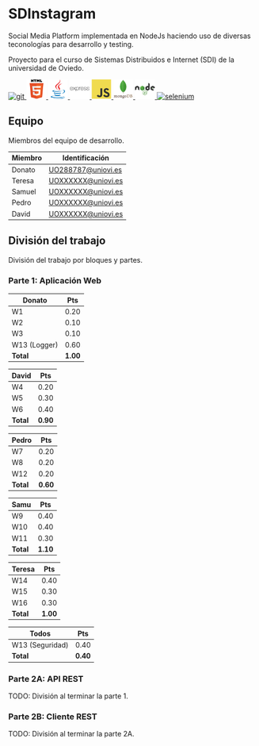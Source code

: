 # SDInstagram

Social Media Platform implementada en NodeJs haciendo uso de diversas teconologías para desarrollo y testing.

Proyecto para el curso de Sistemas Distribuidos e Internet (SDI) de la universidad de Oviedo.

<p align="left">
  <a href="https://git-scm.com/" target="_blank" rel="noreferrer">
    <img src="https://www.vectorlogo.zone/logos/git-scm/git-scm-icon.svg" alt="git" width="40" height="40" />
  </a>
  <a href="https://www.w3.org/html/" target="_blank" rel="noreferrer">
    <img src="https://raw.githubusercontent.com/devicons/devicon/master/icons/html5/html5-original-wordmark.svg" alt="html5" width="40" height="40" />
  </a>
  <a href="https://www.java.com" target="_blank" rel="noreferrer">
    <img src="https://raw.githubusercontent.com/devicons/devicon/master/icons/java/java-original.svg" alt="java" width="40" height="40" />
  </a>
  <a href="https://expressjs.com" target="_blank" rel="noreferrer">
    <img src="https://raw.githubusercontent.com/devicons/devicon/master/icons/express/express-original-wordmark.svg" alt="express" width="40" height="40" />
  </a>
  <a href="https://developer.mozilla.org/en-US/docs/Web/JavaScript" target="_blank" rel="noreferrer">
    <img src="https://raw.githubusercontent.com/devicons/devicon/master/icons/javascript/javascript-original.svg" alt="javascript" width="40" height="40" />
  </a>
  <a href="https://www.mongodb.com/" target="_blank" rel="noreferrer">
    <img src="https://raw.githubusercontent.com/devicons/devicon/master/icons/mongodb/mongodb-original-wordmark.svg" alt="mongodb" width="40" height="40" />
  </a>
  <a href="https://nodejs.org" target="_blank" rel="noreferrer">
    <img src="https://raw.githubusercontent.com/devicons/devicon/master/icons/nodejs/nodejs-original-wordmark.svg" alt="nodejs" width="40" height="40" />
  </a>
  <a href="https://www.selenium.dev" target="_blank" rel="noreferrer">
    <img src="https://raw.githubusercontent.com/detain/svg-logos/780f25886640cef088af994181646db2f6b1a3f8/svg/selenium-logo.svg" alt="selenium" width="40" height="40" />
  </a>
</p>

## Equipo

Miembros del equipo de desarrollo.

| Miembro | Identificación |
| -------- | -------------- |
| Donato   | UO288787@uniovi.es       |
| Teresa   | UOXXXXXX@uniovi.es       |
| Samuel   | UOXXXXXX@uniovi.es       |
| Pedro    | UOXXXXXX@uniovi.es       |
| David    | UOXXXXXX@uniovi.es       |

## División del trabajo

División del trabajo por bloques y partes.

### Parte 1: Aplicación Web

| Donato | Pts |
| ------ | --- |
| W1       | 0.20   |
| W2       | 0.10   |
| W3       | 0.10   |
| W13 (Logger) | 0.60 |
| **Total** | **1.00** |

| David | Pts |
| -------- | ------ |
| W4       | 0.20   |
| W5       | 0.30   |
| W6       | 0.40   |
| **Total** | **0.90** |

| Pedro | Pts |
| -------- | ------ |
| W7       | 0.20   |
| W8       | 0.20   |
| W12      | 0.20   |
| **Total** | **0.60** |

| Samu | Pts |
| -------- | ------ |
| W9       | 0.40   |
| W10      | 0.40   |
| W11      | 0.30   |
| **Total** | **1.10** |

| Teresa | Pts |
| -------- | ------ |
| W14      | 0.40   |
| W15      | 0.30   |
| W16      | 0.30   |
| **Total** | **1.00** |

| Todos | Pts |
| ---------- | ------ |
| W13 (Seguridad) | 0.40 |
| **Total** | **0.40** |

### Parte 2A: API REST

TODO: División al terminar la parte 1.

### Parte 2B: Cliente REST

TODO: División al terminar la parte 2A.